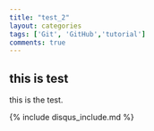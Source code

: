 ```yaml
---
title: "test_2"
layout: categories
tags: ['Git', 'GitHub','tutorial']
comments: true
---
```


## this is test

this is the test.

{% include disqus_include.md %}